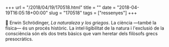 +++
url = "/2018/04/19/170518.html"
title = ""
date = "2018-04-19T16:05:18+00:00"
slug = "170518"
tags = ["ressenyes"]
+++

📖 Erwin Schrödinger, *La naturaleza y los griegos*. La ciència —també la física— és un procés històric. La intel·ligibilitat de la natura i l'exclusió de la consciència són els dos trets bàsics que vam heretar dels filòsofs grecs presocràtics.

